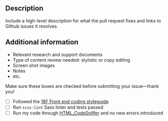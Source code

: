 <!-- Please feel free to remove whatever sections/lines in this aren't relevant. 

## Title Line Template: [Website] - [UI component]: [Brief statement describing what this pull request solves.]

Use the title line as the title of your pull request, then delete these lines.

Website: Issues that impact standards.usa.gov look, feel or functionality.
UI component: Issues that impact the look, feel or functionality of the standards themselves.

-->

## Description

Include a high-level description for what the pull request fixes and links to Github issues it resolves.

## Additional information

* Relevant research and support documents
* Type of content review needed: stylistic or copy editing
* Screen shot images
* Notes
* etc.

Make sure these boxes are checked before submitting your issue—thank you!

- [ ] Followed the [18F Front end coding styleguide](https://pages.18f.gov/frontend/#css)
- [ ] Run `scss-lint` Sass linter and tests passed
- [ ] Run my code through [HTML_CodeSniffer](http://squizlabs.github.io/HTML_CodeSniffer/) and no new errors introduced
